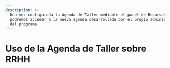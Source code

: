 ```yaml
---
description: >-
  Una vez configurada la Agenda de Taller mediante el panel de Recursos Humanos,
  podremos acceder a la nueva agenda desarrollada por el propio administrador
  del programa.
---
```


# Uso de la Agenda de Taller sobre RRHH


